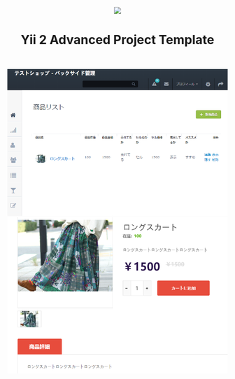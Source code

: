 <p align="center">
    <a href="https://github.com/yiisoft" target="_blank">
        <img src="https://avatars0.githubusercontent.com/u/993323" height="100px">
    </a>
    <h1 align="center">Yii 2 Advanced Project Template</h1>
    <br>
</p>
<img src="https://github.com/huanshenyi/phpyii2shop/blob/master/img3.png?raw=true">
<img src="https://github.com/huanshenyi/phpyii2shop/blob/master/img4.png?raw=true">
